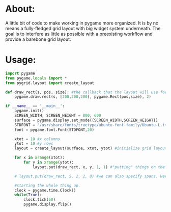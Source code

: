 # About:

A little bit of code to make working in pygame more organized.  It is
by no means a fully-fledged grid layout with big widget system
underneath. The goal is to interfere as little as possible with a
preexisting workflow and provide a barebone grid layout.

# Usage:

```python
import pygame
from pygame.locals import *
from pygrid.layout import create_layout

def draw_rect(s, pos, size): #the callback that the layout will use for a given spot
    pygame.draw.rect(s, [200,200,200], pygame.Rect(pos,size), 2)

if __name__ == '__main__':
    pygame.init()
    SCREEN_WIDTH, SCREEN_HEIGHT = 800, 600
    surface = pygame.display.set_mode((SCREEN_WIDTH,SCREEN_HEIGHT))
    STDFONT = "/usr/share/fonts/truetype/ubuntu-font-family/Ubuntu-L.ttf" #a font path on your system
    font = pygame.font.Font(STDFONT,20)

    xtot = 10 #x columns
    ytot = 10 #y rows
    layout = create_layout(surface, xtot, ytot) #initialize grid layout with a surface and columns x rows 

    for x in xrange(xtot):
        for y in xrange(ytot):
            layout.put(draw_rect, x, y, 1, 1) #"putting" things on the surface, these loops will draw a grid.

    # layout.put(draw_rect, 5, 2, 2, 8) #we can also specify spans. Here we have span for columns of 2 and span for rows of 8.

    #starting the whole thing up.
    clock = pygame.time.Clock()
    while(True):
        clock.tick(60)
        pygame.display.flip()

```
